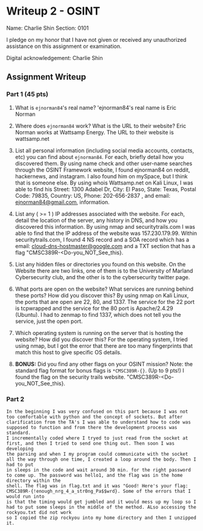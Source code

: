 # Writeup 2 - OSINT

Name: Charlie Shin
Section: 0101

I pledge on my honor that I have not given or received any unauthorized assistance on this assignment or examination.

Digital acknowledgement: Charlie Shin

## Assignment Writeup

### Part 1 (45 pts)


1. What is `ejnorman84`'s real name?
	'ejnorman84's real name is Eric Norman

2. Where does `ejnorman84` work? What is the URL to their website?
	Eric Norman works at Wattsamp Energy. The URL to their website is wattsamp.net	

3. List all personal information (including social media accounts, contacts, etc) you can find about `ejnorman84`. For each, briefly detail how you discovered them.
	By using name check and other user-name searches through the OSINT Framework website, 
	I found ejnorman84 on reddit, hackernews, and instagram. I also found 
	him on mySpace, but I think that is someone else. By using whois Wattsamp.net on Kali Linux, I was able
	to find his Street: 1300 Adabel Dr, City: El Paso, State: Texas, Postal Code: 79835, Country: US, Phone: 202-656-2837
	, and email: ejnorman84@gmail.com, information. 

4. List any ( >= 1 ) IP addresses associated with the website. For each, detail the location of the server, any history in DNS, and how you discovered this information.
	By using nmap and securitytrails.com I was able to find that the IP address of the website was 157.230.179.99. Within 
	securitytrails.com, I found 4 NS record and a SOA record which has a email: cloud-dns-hostmaster@google.com and a TXT section
	that has a flag "CMSC389R-<Do-you_NOT_See_this}.
	
	

5. List any hidden files or directories you found on this website.
	On the Website there are two links, one of them is to the University of Marland Cybersecurity club, and the other is to
	the cybersecurity twitter page.

6. What ports are open on the website? What services are running behind these ports? How did you discover this?
	By using nmap on Kali Linux, the ports that are open are 22, 80, and 1337. The service for the 22 port is tcpwrapped
	and the service for the 80 port is Apache/2.4.29 (Ubuntu). I had to zenmap to find 1337, which does not tell you the service, just
	the open port.

7. Which operating system is running on the server that is hosting the website? How did you discover this?
	For the operating system, I tried using nmap, but I got the error that there are too many fingerprints that match this host to give
	specific OS details.
	

8. **BONUS:** Did you find any other flags on your OSINT mission? Note: the standard flag format for bonus flags is `*CMSC389R-{}`. (Up to 9 pts!)
	I found the flag on the security trails website. "CMSC389R-<Do-you_NOT_See_this}.

### Part 2

	In the beginning I was very confused on this part because I was not too comfortable with python and the concept of sockets. But after 
	clarification from the TA's I was able to understand how to code was supposed to function and from there the development process was standard.
	I incrementally coded where I tryed to just read from the socket at first, and then I tried to send one thing out. Then soon I was developing 
	the parsing and when I my program could communicate with the socket all the way through one time, I created a loop around the body. Then I had to put
	in sleeps in the code and wait around 30 min. for the right password to come up. The password was hello1, and the flag was in the home directory within the
	shell. The flag was in flag.txt and it was "Good! Here's your flag: CMSC389R-{!enough_nrg_4_a_str0ng_Pa$$wrd}. Some of the errors that I would run into
	is that the timing would get jumbled and it would mess up my loop so I had to put some sleeps in the middle of the method. ALso accessing the rockyou.txt did not work
	so I copied the zip rockyou into my home directory and then I unzipped it. 
